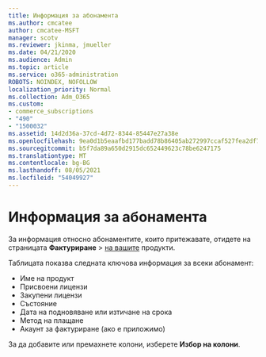 ```yaml
---
title: Информация за абонамента
ms.author: cmcatee
author: cmcatee-MSFT
manager: scotv
ms.reviewer: jkinma, jmueller
ms.date: 04/21/2020
ms.audience: Admin
ms.topic: article
ms.service: o365-administration
ROBOTS: NOINDEX, NOFOLLOW
localization_priority: Normal
ms.collection: Adm_O365
ms.custom:
- commerce_subscriptions
- "490"
- "1500032"
ms.assetid: 14d2d36a-37cd-4d72-8344-85447e27a38e
ms.openlocfilehash: 9ea0d1b5eaafbd177badd78b86405ab272997ccaf527fea2df739cc98ce1a9f4
ms.sourcegitcommit: b5f7da89a650d2915dc652449623c78be6247175
ms.translationtype: MT
ms.contentlocale: bg-BG
ms.lasthandoff: 08/05/2021
ms.locfileid: "54049927"
---
```

# <a name="subscription-information"></a>Информация за абонамента

За информация относно абонаментите, които притежавате, отидете на страницата **Фактуриране** \> [на вашите](https://go.microsoft.com/fwlink/p/?linkid=842054) продукти.
  
Таблицата показва следната ключова информация за всеки абонамент:
  
- Име на продукт
- Присвоени лицензи
- Закупени лицензи
- Състояние
- Дата на подновяване или изтичане на срока
- Метод на плащане
- Акаунт за фактуриране (ако е приложимо)
 
За да добавите или премахнете колони, изберете **Избор на колони**.